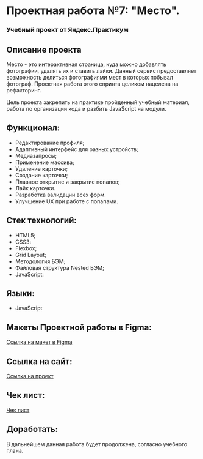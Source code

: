# Проектная работа №7: "Место".

### Учебный проект от Яндекс.Практикум

## Описание проекта

Место - это интерактивная страница, куда можно добавлять фотографии, удалять их и ставить лайки. Данный сервис предоставляет возможность делиться фотографиями мест в которых побывал фотограф. Проектная работа этого спринта целиком нацелена на рефакторинг.

Цель проекта закрепить на практике пройденный учебный материал, работа по организации кода и разбить JavaScript на модули.

## Функционал:

* Редактирование профиля;
* Адаптивный интерфейс для разных устройств;
* Медиазапросы;
* Применение массива;
* Удаление карточки;
* Создание карточки;
* Плавное открытие и закрытие попапов;
* Лайк карточки.
* Разработка валидации всех форм.
* Улучшение UX при работе с попапами.

## Стек технологий:

* HTML5;
* CSS3:
* Flexbox;
* Grid Layout;
* Методология БЭМ;
* Файловая структура Nested БЭМ;
* JavaScript:

## Языки:

* JavaScript

## Макеты Проектной работы в Figma:

[Ссылка на макет в Figma](https://www.figma.com/file/kRVLKwYG3d1HGLvh7JFWRT/JavaScript.-Sprint-6?node-id=1124%3A73&t=ZdO4Ji3Io59E34fk-0)

## Ссылка на сайт:

[Ссылка на проект](https://nadezhdatatarskikh.github.io/mesto/)

## Чек лист:

[Чек лист](https://code.s3.yandex.net/web-developer/checklists-pdf/new-program/checklist-7.pdf)

## Доработать:

В дальнейшем данная работа будет продолжена, согласно учебного плана.
